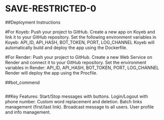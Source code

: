 # SAVE-RESTRICTED-0

##Deployment Instructions

#For Koyeb:
Push your project to GitHub.
Create a new app on Koyeb and link it to your GitHub repository.
Set the following environment variables in Koyeb:
API_ID, API_HASH, BOT_TOKEN, PORT, LOG_CHANNEL
Koyeb will automatically build and deploy the app using the Dockerfile.

#For Render:
Push your project to GitHub.
Create a new Web Service on Render and connect it to your GitHub repository.
Set the environment variables in Render:
API_ID, API_HASH, BOT_TOKEN, PORT, LOG_CHANNEL
Render will deploy the app using the Procfile.

##bot_commend
```

```
##Key Features:
Start/Stop messages with buttons.
Login/Logout with phone number.
Custom word replacement and deletion.
Batch links management (first/last link).
Broadcast message to all users.
User profile and info management.
